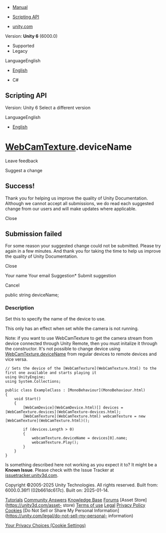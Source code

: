 [ ]()

  * [Manual](../Manual/index.html)
  * [Scripting API](../ScriptReference/index.html)

  * [unity.com](https://unity.com/)

Version: **Unity 6** (6000.0)

  * Supported
  * Legacy

LanguageEnglish

  * [English]()

  * C#

[ ](https://docs.unity3d.com)

## Scripting API

Version: Unity 6 Select a different version

LanguageEnglish

  * [English]()

#  [WebCamTexture](WebCamTexture.html).deviceName

Leave feedback

Suggest a change

## Success!

Thank you for helping us improve the quality of Unity Documentation. Although
we cannot accept all submissions, we do read each suggested change from our
users and will make updates where applicable.

Close

## Submission failed

For some reason your suggested change could not be submitted. Please <a>try
again</a> in a few minutes. And thank you for taking the time to help us
improve the quality of Unity Documentation.

Close

Your name Your email Suggestion* Submit suggestion

Cancel

[ ]()

public string deviceName;

### Description

Set this to specify the name of the device to use.

This only has an effect when set while the camera is not running.  
  
Note: if you want to use WebCamTexture to get the camera stream from device
connected through Unity Remote, then you must initalize it through the
constructor. It's not possible to change device using
[WebCamTexture.deviceName](WebCamTexture-deviceName.html) from regular devices
to remote devices and vice versa.

    
    
    // Sets the device of the [WebCamTexture](WebCamTexture.html) to the first one available and starts playing it
    using UnityEngine;
    using System.Collections;  
      
    public class ExampleClass : [MonoBehaviour](MonoBehaviour.html)
    {
        void Start()
        {
            [WebCamDevice](WebCamDevice.html)[] devices = [WebCamTexture.devices](WebCamTexture-devices.html);
            [WebCamTexture](WebCamTexture.html) webcamTexture = new [WebCamTexture](WebCamTexture.html)();  
      
            if (devices.Length > 0)
            {
                webcamTexture.deviceName = devices[0].name;
                webcamTexture.Play();
            }
        }
    }
    

Is something described here not working as you expect it to? It might be a
**Known Issue**. Please check with the Issue Tracker at
[issuetracker.unity3d.com](https://issuetracker.unity3d.com).

Copyright ©2005-2025 Unity Technologies. All rights reserved. Built from:
6000.0.36f1 (02b661dc617c). Built on: 2025-01-14.

[Tutorials](https://unity3d.com/learn) [Community
Answers](https://answers.unity3d.com) [Knowledge
Base](https://support.unity3d.com/hc/en-us)
[Forums](https://forum.unity3d.com) [Asset Store](https://unity3d.com/asset-
store) [Terms of use](https://docs.unity3d.com/Manual/TermsOfUse.html)
[Legal](https://unity.com/legal) [Privacy
Policy](https://unity.com/legal/privacy-policy)
[Cookies](https://unity.com/legal/cookie-policy) [Do Not Sell or Share My
Personal Information](https://unity.com/legal/do-not-sell-my-personal-
information)

[Your Privacy Choices (Cookie Settings)](javascript:void\(0\);)

